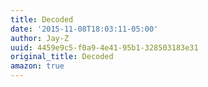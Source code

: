 ```yaml
---
title: Decoded
date: '2015-11-08T18:03:11-05:00'
author: Jay-Z
uuid: 4459e9c5-f0a9-4e41-95b1-328503183e31
original_title: Decoded
amazon: true
---
```


